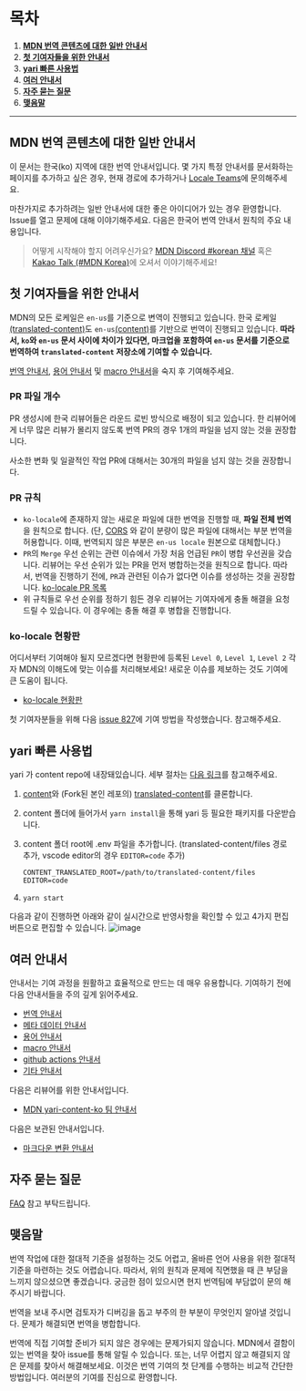 # 목차

1. **[MDN 번역 콘텐츠에 대한 일반 안내서](#MDN-번역-콘텐츠에-대한-일반-안내서)**
2. **[첫 기여자들을 위한 안내서](#첫-기여자들을-위한-안내서)**
3. **[yari 빠른 사용법](#yari-빠른-사용법)**
4. **[여러 안내서](#여러-안내서)**
5. **[자주 묻는 질문](#자주-묻는-질문)**
6. **[맺음말](#맺음말)**

---

## MDN 번역 콘텐츠에 대한 일반 안내서

이 문서는 한국(ko) 지역에 대한 번역 안내서입니다. 몇 가지 특정 안내서를 문서화하는 페이지를 추가하고 싶은 경우, 현재 경로에 추가하거나 [Locale Teams](https://github.com/mdn/translated-content/blob/main/PEERS_GUIDELINES.md#review-teams)에 문의해주세요.

마찬가지로 추가하려는 일반 안내서에 대한 좋은 아이디어가 있는 경우 환영합니다. Issue를 열고 문제에 대해 이야기해주세요. 다음은 한국어 번역 안내서 원칙의 주요 내용입니다.

> 어떻게 시작해야 할지 어려우신가요?
> [MDN Discord #korean 채널](https://discord.com/channels/1009925603572600863/1070064829466939503) 혹은 [Kakao Talk (#MDN Korea)](https://open.kakao.com/o/gdfG288c)에 오셔서 이야기해주세요!

## 첫 기여자들을 위한 안내서

MDN의 모든 로케일은 `en-us`를 기준으로 변역이 진행되고 있습니다. 한국 로케일[(translated-content)](https://github.com/mdn/translated-content)도 `en-us`[(content)](https://github.com/mdn/content)를 기반으로 번역이 진행되고 있습니다. **따라서, `ko`와 `en-us` 문서 사이에 차이가 있다면, 마크업을 포함하여 `en-us` 문서를 기준으로 번역하여 `translated-content` 저장소에 기여할 수 있습니다.**

[번역 안내서](./guides/translation-guide.md), [용어 안내서](./guides/glossary-guide.md) 및 [macro 안내서](./guides/macro-guide.md)을 숙지 후 기여해주세요.

### PR 파일 개수

PR 생성시에 한국 리뷰어들은 라운드 로빈 방식으로 배정이 되고 있습니다. 한 리뷰어에게 너무 많은 리뷰가 몰리지 않도록 번역 PR의 경우 1개의 파일을 넘지 않는 것을 권장합니다.

사소한 변화 및 일괄적인 작업 PR에 대해서는 30개의 파일을 넘지 않는 것을 권장합니다.

### PR 규칙

- `ko-locale`에 존재하지 않는 새로운 파일에 대한 번역을 진행할 때, **파일 전체 번역**을 원칙으로 합니다. (단, [CORS][] 와 같이 분량이 많은 파일에 대해서는 부분 번역을 허용합니다. 이때, 번역되지 않은 부분은 `en-us locale` 원본으로 대체합니다.)
- `PR`의 `Merge` 우선 순위는 관련 이슈에서 가장 처음 언급된 `PR`이 병합 우선권을 갖습니다. 리뷰어는 우선 순위가 있는 PR을 먼저 병합하는것을 원칙으로 합니다. 따라서, 번역을 진행하기 전에, `PR`과 관련된 이슈가 없다면 이슈를 생성하는 것을 권장합니다. [ko-locale PR 목록](https://github.com/mdn/translated-content/pulls?q=is%3Apr+is%3Aopen+label%3Al10n-ko+)
- 위 규칙들로 우선 순위를 정하기 힘든 경우 리뷰어는 기여자에게 충돌 해결을 요청 드릴 수 있습니다. 이 경우에는 충돌 해결 후 병합을 진행합니다.

### ko-locale 현황판

어디서부터 기여해야 될지 모르겠다면 현황판에 등록된 `Level 0`, `Level 1`, `Level 2` 각자 MDN의 이해도에 맞는 이슈를 처리해보세요! 새로운 이슈를 제보하는 것도 기여에 큰 도움이 됩니다.

- [ko-locale 현황판](https://github.com/mdn/translated-content/projects/2)

첫 기여자분들을 위해 다음 [issue 827](https://github.com/mdn/translated-content/issues/827)에 기여 방법을 작성했습니다. 참고해주세요.

## yari 빠른 사용법

yari 가 content repo에 내장돼있습니다. 세부 절차는 [다음 링크](https://github.com/mdn/translated-content#making-contributions)를 참고해주세요.

1. [content](https://github.com/mdn/content)와 (Fork된 본인 레포의) [translated-content](https://github.com/mdn/translated-content)를 클론합니다.
2. content 폴더에 들어가서 `yarn install`을 통해 yari 등 필요한 패키지를 다운받습니다.
3. content 폴더 root에 .env 파일을 추가합니다. (translated-content/files 경로 추가, vscode editor의 경우 `EDITOR=code` 추가)

   ```
   CONTENT_TRANSLATED_ROOT=/path/to/translated-content/files
   EDITOR=code
   ```

4. `yarn start`

다음과 같이 진행하면 아래와 같이 실시간으로 반영사항을 확인할 수 있고 4가지 편집 버튼으로 편집할 수 있습니다.
![image](https://user-images.githubusercontent.com/22424891/117309001-002e0500-aebd-11eb-9842-8f78a99e8873.png)

## 여러 안내서

안내서는 기여 과정을 원활하고 효율적으로 만드는 데 매우 유용합니다. 기여하기 전에 다음 안내서들을 주의 깊게 읽어주세요.

- [번역 안내서](./guides/translation-guide.md)
- [메타 데이터 안내서](./guides/meta-data-guide.md)
- [용어 안내서](./guides/glossary-guide.md)
- [macro 안내서](./guides/macro-guide.md)
- [github actions 안내서](./guides/github-actions-guide.md)
- [기타 안내서](./guides/etc-guide.md)

다음은 리뷰어를 위한 안내서입니다.

- [MDN yari-content-ko 팀 안내서](./guides/organizer-guide.md)

다음은 보관된 안내서입니다.

- [마크다운 변환 안내서](./guides/markdown-conversion-guide.md)

## 자주 묻는 질문

[FAQ](./faq.md) 참고 부탁드립니다.

## 맺음말

번역 작업에 대한 절대적 기준을 설정하는 것도 어렵고, 올바른 언어 사용을 위한 절대적 기준을 마련하는 것도 어렵습니다. 따라서, 위의 원칙과 문제에 직면했을 때 큰 부담을 느끼지 않으셨으면 좋겠습니다. 궁금한 점이 있으시면 현지 번역팀에 부담없이 문의 해주시기 바랍니다.

번역을 보내 주시면 검토자가 디버깅을 돕고 부주의 한 부분이 무엇인지 알아낼 것입니다. 문제가 해결되면 번역을 병합합니다.

번역에 직접 기여할 준비가 되지 않은 경우에는 문제가되지 않습니다. MDN에서 결함이있는 번역을 찾아 issue를 통해 알릴 수 있습니다. 또는, 너무 어렵지 않고 해결되지 않은 문제를 찾아서 해결해보세요. 이것은 번역 기여의 첫 단계를 수행하는 비교적 간단한 방법입니다. 여러분의 기여를 진심으로 환영합니다.

[CORS]: https://developer.mozilla.org/en-US/docs/Web/HTTP/CORS
